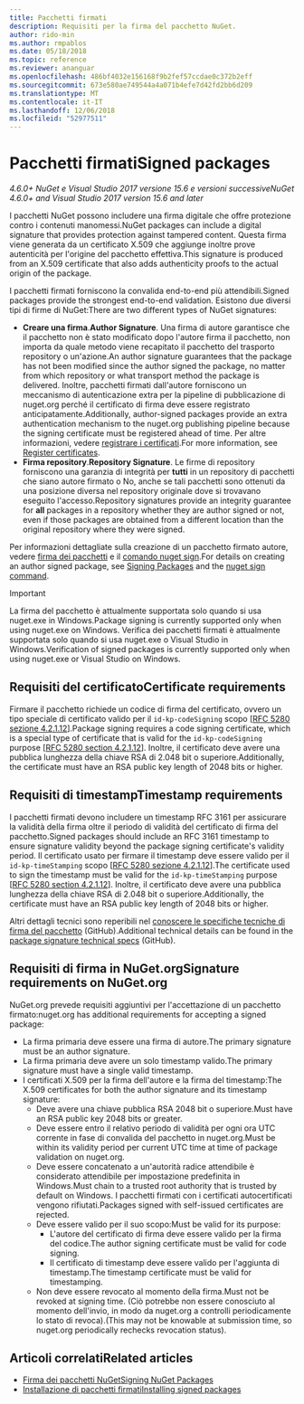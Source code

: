 ```yaml
---
title: Pacchetti firmati
description: Requisiti per la firma del pacchetto NuGet.
author: rido-min
ms.author: rmpablos
ms.date: 05/18/2018
ms.topic: reference
ms.reviewer: ananguar
ms.openlocfilehash: 486bf4032e156168f9b2fef57ccdae0c372b2eff
ms.sourcegitcommit: 673e580ae749544a4a071b4efe7d42fd2bb6d209
ms.translationtype: MT
ms.contentlocale: it-IT
ms.lasthandoff: 12/06/2018
ms.locfileid: "52977511"
---
```

# <a name="signed-packages"></a><span data-ttu-id="bb12c-103">Pacchetti firmati</span><span class="sxs-lookup"><span data-stu-id="bb12c-103">Signed packages</span></span>

<span data-ttu-id="bb12c-104">*4.6.0+ NuGet e Visual Studio 2017 versione 15.6 e versioni successive*</span><span class="sxs-lookup"><span data-stu-id="bb12c-104">*NuGet 4.6.0+ and Visual Studio 2017 version 15.6 and later*</span></span>

<span data-ttu-id="bb12c-105">I pacchetti NuGet possono includere una firma digitale che offre protezione contro i contenuti manomessi.</span><span class="sxs-lookup"><span data-stu-id="bb12c-105">NuGet packages can include a digital signature that provides protection against tampered content.</span></span> <span data-ttu-id="bb12c-106">Questa firma viene generata da un certificato X.509 che aggiunge inoltre prove autenticità per l'origine del pacchetto effettiva.</span><span class="sxs-lookup"><span data-stu-id="bb12c-106">This signature is produced from an X.509 certificate that also adds authenticity proofs to the actual origin of the package.</span></span>

<span data-ttu-id="bb12c-107">I pacchetti firmati forniscono la convalida end-to-end più attendibili.</span><span class="sxs-lookup"><span data-stu-id="bb12c-107">Signed packages provide the strongest end-to-end validation.</span></span> <span data-ttu-id="bb12c-108">Esistono due diversi tipi di firme di NuGet:</span><span class="sxs-lookup"><span data-stu-id="bb12c-108">There are two different types of NuGet signatures:</span></span>
- <span data-ttu-id="bb12c-109">**Creare una firma**.</span><span class="sxs-lookup"><span data-stu-id="bb12c-109">**Author Signature**.</span></span> <span data-ttu-id="bb12c-110">Una firma di autore garantisce che il pacchetto non è stato modificato dopo l'autore firma il pacchetto, non importa da quale metodo viene recapitato il pacchetto del trasporto repository o un'azione.</span><span class="sxs-lookup"><span data-stu-id="bb12c-110">An author signature guarantees that the package has not been modified since the author signed the package, no matter from which repository or what transport method the package is delivered.</span></span> <span data-ttu-id="bb12c-111">Inoltre, pacchetti firmati dall'autore forniscono un meccanismo di autenticazione extra per la pipeline di pubblicazione di nuget.org perché il certificato di firma deve essere registrato anticipatamente.</span><span class="sxs-lookup"><span data-stu-id="bb12c-111">Additionally, author-signed packages provide an extra authentication mechanism to the nuget.org publishing pipeline because the signing certificate must be registered ahead of time.</span></span> <span data-ttu-id="bb12c-112">Per altre informazioni, vedere [registrare i certificati](#register-certificate-on-nugetorg).</span><span class="sxs-lookup"><span data-stu-id="bb12c-112">For more information, see [Register certificates](#register-certificate-on-nugetorg).</span></span>
- <span data-ttu-id="bb12c-113">**Firma repository**.</span><span class="sxs-lookup"><span data-stu-id="bb12c-113">**Repository Signature**.</span></span> <span data-ttu-id="bb12c-114">Le firme di repository forniscono una garanzia di integrità per **tutti** in un repository di pacchetti che siano autore firmato o No, anche se tali pacchetti sono ottenuti da una posizione diversa nel repository originale dove si trovavano eseguito l'accesso.</span><span class="sxs-lookup"><span data-stu-id="bb12c-114">Repository signatures provide an integrity guarantee for **all** packages in a repository whether they are author signed or not, even if those packages are obtained from a different location than the original repository where they were signed.</span></span>   

<span data-ttu-id="bb12c-115">Per informazioni dettagliate sulla creazione di un pacchetto firmato autore, vedere [firma dei pacchetti](../create-packages/Sign-a-package.md) e il [comando nuget sign](../tools/cli-ref-sign.md).</span><span class="sxs-lookup"><span data-stu-id="bb12c-115">For details on creating an author signed package, see [Signing Packages](../create-packages/Sign-a-package.md) and the [nuget sign command](../tools/cli-ref-sign.md).</span></span>

> [!Important]
> <span data-ttu-id="bb12c-116">La firma del pacchetto è attualmente supportata solo quando si usa nuget.exe in Windows.</span><span class="sxs-lookup"><span data-stu-id="bb12c-116">Package signing is currently supported only when using nuget.exe on Windows.</span></span> <span data-ttu-id="bb12c-117">Verifica dei pacchetti firmati è attualmente supportata solo quando si usa nuget.exe o Visual Studio in Windows.</span><span class="sxs-lookup"><span data-stu-id="bb12c-117">Verification of signed packages is currently supported only when using nuget.exe or Visual Studio on Windows.</span></span>

## <a name="certificate-requirements"></a><span data-ttu-id="bb12c-118">Requisiti del certificato</span><span class="sxs-lookup"><span data-stu-id="bb12c-118">Certificate requirements</span></span>

<span data-ttu-id="bb12c-119">Firmare il pacchetto richiede un codice di firma del certificato, ovvero un tipo speciale di certificato valido per il `id-kp-codeSigning` scopo [[RFC 5280 sezione 4.2.1.12](https://tools.ietf.org/html/rfc5280#section-4.2.1.12)].</span><span class="sxs-lookup"><span data-stu-id="bb12c-119">Package signing requires a code signing certificate, which is a special type of certificate that is valid for the `id-kp-codeSigning` purpose [[RFC 5280 section 4.2.1.12](https://tools.ietf.org/html/rfc5280#section-4.2.1.12)].</span></span> <span data-ttu-id="bb12c-120">Inoltre, il certificato deve avere una pubblica lunghezza della chiave RSA di 2.048 bit o superiore.</span><span class="sxs-lookup"><span data-stu-id="bb12c-120">Additionally, the certificate must have an RSA public key length of 2048 bits or higher.</span></span>

## <a name="timestamp-requirements"></a><span data-ttu-id="bb12c-121">Requisiti di timestamp</span><span class="sxs-lookup"><span data-stu-id="bb12c-121">Timestamp requirements</span></span>

<span data-ttu-id="bb12c-122">I pacchetti firmati devono includere un timestamp RFC 3161 per assicurare la validità della firma oltre il periodo di validità del certificato di firma del pacchetto.</span><span class="sxs-lookup"><span data-stu-id="bb12c-122">Signed packages should include an RFC 3161 timestamp to ensure signature validity beyond the package signing certificate's validity period.</span></span> <span data-ttu-id="bb12c-123">Il certificato usato per firmare il timestamp deve essere valido per il `id-kp-timeStamping` scopo [[RFC 5280 sezione 4.2.1.12](https://tools.ietf.org/html/rfc5280#section-4.2.1.12)].</span><span class="sxs-lookup"><span data-stu-id="bb12c-123">The certificate used to sign the timestamp must be valid for the `id-kp-timeStamping` purpose [[RFC 5280 section 4.2.1.12](https://tools.ietf.org/html/rfc5280#section-4.2.1.12)].</span></span> <span data-ttu-id="bb12c-124">Inoltre, il certificato deve avere una pubblica lunghezza della chiave RSA di 2.048 bit o superiore.</span><span class="sxs-lookup"><span data-stu-id="bb12c-124">Additionally, the certificate must have an RSA public key length of 2048 bits or higher.</span></span>

<span data-ttu-id="bb12c-125">Altri dettagli tecnici sono reperibili nel [conoscere le specifiche tecniche di firma del pacchetto](https://github.com/NuGet/Home/wiki/Package-Signatures-Technical-Details) (GitHub).</span><span class="sxs-lookup"><span data-stu-id="bb12c-125">Additional technical details can be found in the [package signature technical specs](https://github.com/NuGet/Home/wiki/Package-Signatures-Technical-Details) (GitHub).</span></span>

## <a name="signature-requirements-on-nugetorg"></a><span data-ttu-id="bb12c-126">Requisiti di firma in NuGet.org</span><span class="sxs-lookup"><span data-stu-id="bb12c-126">Signature requirements on NuGet.org</span></span>

<span data-ttu-id="bb12c-127">NuGet.org prevede requisiti aggiuntivi per l'accettazione di un pacchetto firmato:</span><span class="sxs-lookup"><span data-stu-id="bb12c-127">nuget.org has additional requirements for accepting a signed package:</span></span>

- <span data-ttu-id="bb12c-128">La firma primaria deve essere una firma di autore.</span><span class="sxs-lookup"><span data-stu-id="bb12c-128">The primary signature must be an author signature.</span></span>
- <span data-ttu-id="bb12c-129">La firma primaria deve avere un solo timestamp valido.</span><span class="sxs-lookup"><span data-stu-id="bb12c-129">The primary signature must have a single valid timestamp.</span></span>
- <span data-ttu-id="bb12c-130">I certificati X.509 per la firma dell'autore e la firma del timestamp:</span><span class="sxs-lookup"><span data-stu-id="bb12c-130">The X.509 certificates for both the author signature and its timestamp signature:</span></span>
  - <span data-ttu-id="bb12c-131">Deve avere una chiave pubblica RSA 2048 bit o superiore.</span><span class="sxs-lookup"><span data-stu-id="bb12c-131">Must have an RSA public key 2048 bits or greater.</span></span>
  - <span data-ttu-id="bb12c-132">Deve essere entro il relativo periodo di validità per ogni ora UTC corrente in fase di convalida del pacchetto in nuget.org.</span><span class="sxs-lookup"><span data-stu-id="bb12c-132">Must be within its validity period per current UTC time at time of package validation on nuget.org.</span></span>
  - <span data-ttu-id="bb12c-133">Deve essere concatenato a un'autorità radice attendibile è considerato attendibile per impostazione predefinita in Windows.</span><span class="sxs-lookup"><span data-stu-id="bb12c-133">Must chain to a trusted root authority that is trusted by default on Windows.</span></span> <span data-ttu-id="bb12c-134">I pacchetti firmati con i certificati autocertificati vengono rifiutati.</span><span class="sxs-lookup"><span data-stu-id="bb12c-134">Packages signed with self-issued certificates are rejected.</span></span>
  - <span data-ttu-id="bb12c-135">Deve essere valido per il suo scopo:</span><span class="sxs-lookup"><span data-stu-id="bb12c-135">Must be valid for its purpose:</span></span> 
    - <span data-ttu-id="bb12c-136">L'autore del certificato di firma deve essere valido per la firma del codice.</span><span class="sxs-lookup"><span data-stu-id="bb12c-136">The author signing certificate must be valid for code signing.</span></span>
    - <span data-ttu-id="bb12c-137">Il certificato di timestamp deve essere valido per l'aggiunta di timestamp.</span><span class="sxs-lookup"><span data-stu-id="bb12c-137">The timestamp certificate must be valid for timestamping.</span></span>
  - <span data-ttu-id="bb12c-138">Non deve essere revocato al momento della firma.</span><span class="sxs-lookup"><span data-stu-id="bb12c-138">Must not be revoked at signing time.</span></span> <span data-ttu-id="bb12c-139">(Ciò potrebbe non essere conosciuto al momento dell'invio, in modo da nuget.org a controlli periodicamente lo stato di revoca).</span><span class="sxs-lookup"><span data-stu-id="bb12c-139">(This may not be knowable at submission time, so nuget.org periodically rechecks revocation status).</span></span>
  
  
## <a name="related-articles"></a><span data-ttu-id="bb12c-140">Articoli correlati</span><span class="sxs-lookup"><span data-stu-id="bb12c-140">Related articles</span></span>

- [<span data-ttu-id="bb12c-141">Firma dei pacchetti NuGet</span><span class="sxs-lookup"><span data-stu-id="bb12c-141">Signing NuGet Packages</span></span>](../create-packages/Sign-a-Package.md)
- [<span data-ttu-id="bb12c-142">Installazione di pacchetti firmati</span><span class="sxs-lookup"><span data-stu-id="bb12c-142">Installing signed packages</span></span>](../consume-packages/installing-signed-packages.md)
